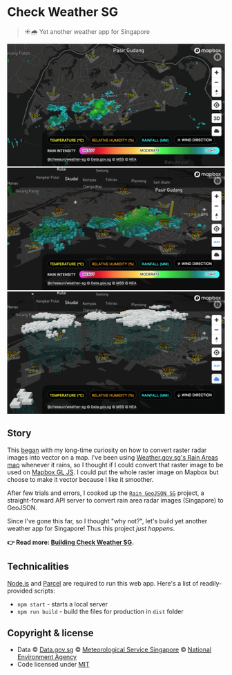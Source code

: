 Check Weather SG
===

> ☀️🌧 Yet another weather app for Singapore

![2D radar](screenshots/screenshot-2d.png)
![3D radar](screenshots/screenshot-3d.png)
![3D clouds and rain](screenshots/screenshot-clouds.png)

Story
---

This [began](https://twitter.com/cheeaun/status/982477428713963527) with my long-time curiosity on how to convert raster radar images into vector on a map. I've been using [Weather.gov.sg's Rain Areas map](http://www.weather.gov.sg/weather-rain-area-50km/) whenever it rains, so I thought if I could convert that raster image to be used on [Mapbox GL JS](https://www.mapbox.com/mapbox-gl-js/api/). I could put the whole raster image on Mapbox but choose to make it vector because I like it smoother.

After few trials and errors, I cooked up the [`Rain GeoJSON SG`](https://github.com/cheeaun/rain-geojson-sg) project, a straight-forward API server to convert rain area radar images (Singapore) to GeoJSON.

Since I've gone this far, so I thought "why not?", let's build yet another weather app for Singapore! Thus this project *just happens*.

**👉 Read more: [Building Check Weather SG](http://cheeaun.com/blog/2018/06/building-check-weather-sg/).**

Technicalities
---

[Node.js](https://nodejs.org/en/) and [Parcel](https://parceljs.org/) are required to run this web app. Here's a list of readily-provided scripts:

- `npm start` - starts a local server
- `npm run build` - build the files for production in `dist` folder

Copyright & license
---

- Data © [Data.gov.sg](https://data.gov.sg/privacy-and-website-terms#site-terms) © [Meteorological Service Singapore](http://www.weather.gov.sg/terms-of-use) © [National Environment Agency](http://www.nea.gov.sg/open-data-licence/)
- Code licensed under [MIT](https://cheeaun.mit-license.org/)
